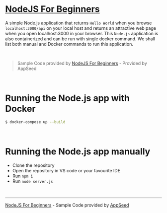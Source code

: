 # [NodeJS For Beginners](https://blog.appseed.us/node-js-for-beginners-practical-guide/)

A simple Node.js application that returns `Hello World` when you browse `localhost:3000/api` on your local host and returns an attractive web page when you open localhost:3000 in your browser. 
This `Node.js` application is also containerized and can be run with single docker command. We shall list both manual and Docker commands to run this application.

<br />

> Sample Code provided by [NodeJS For Beginners](https://blog.appseed.us/node-js-for-beginners-practical-guide/) - Provided by AppSeed

<br />

# Running the Node.js app with Docker

```bash
$ docker-compose up --build
```

<br />

# Running the Node.js app manually

- Clone the repository
- Open the repository in VS code or your favourite IDE
- Run `npm i`
- Run `node server.js`

<br />

---
[NodeJS For Beginners](https://blog.appseed.us/node-js-for-beginners-practical-guide/) - Sample Code provided by [AppSeed](https://appseed.us) 
